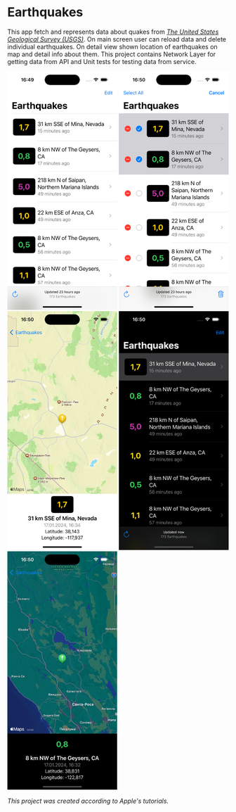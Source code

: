 # Earthquakes

This app fetch and represents data about quakes from [_The United States Geological Survey (USGS)_](https://earthquake.usgs.gov/fdsnws/event/1/). On main screen user can reload data and delete individual earthquakes. On detail view shown location of earthquakes on map and detail info about them.
This project contains Network Layer for getting data from API and Unit tests for testing data from service.

<img src="Images/MainScreenLight.png" alt="MainScreenLight" width="250" /> <img src="Images/MainScreenLightEdit.png" alt="MainScreenLightEdit" width="250" />
<img src="Images/DetailScreenLight.png" alt="DetailScreenLight" width="250" />
<img src="Images//MainScreenDark.png" alt="MainScreenDark" width="250" />
<img src="Images/DetailScreenDark.png" alt="DetailScreenDark" width="250" />

_This project was created according to Apple's tutorials._
